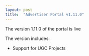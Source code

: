 ```yaml
---
layout: post
title:  "Advertiser Portal v1.11.0"
---
```


The version 1.11.0 of the portal is live

The version includes:
- Support for UGC Projects

